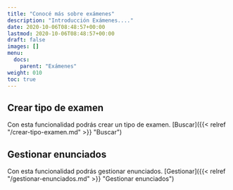 ```yaml
---
title: "Conocé más sobre exámenes"
description: "Introducción Exámenes...."
date: 2020-10-06T08:48:57+00:00
lastmod: 2020-10-06T08:48:57+00:00
draft: false
images: []
menu:
  docs:
    parent: "Exámenes"
weight: 010
toc: true
---
```


## Crear tipo de examen

Con esta funcionalidad podrás crear un tipo de examen. [Buscar]({{< relref "/crear-tipo-examen.md" >}} "Buscar")

## Gestionar enunciados

Con esta funcionalidad podrás gestionar enunciados. [Gestionar]({{< relref "/gestionar-enunciados.md" >}} "Gestionar enunciados")
